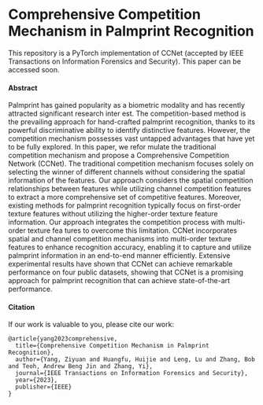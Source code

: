 # Comprehensive Competition Mechanism in Palmprint Recognition
This repository is a PyTorch implementation of CCNet (accepted by IEEE Transactions on Information Forensics and Security). This paper can be accessed soon.

#### Abstract
Palmprint has gained popularity as a biometric modality and has recently attracted significant research inter est. The competition-based method is the prevailing approach for hand-crafted palmprint recognition, thanks to its powerful discriminative ability to identify distinctive features. However, the competition mechanism possesses vast untapped advantages that have yet to be fully explored. In this paper, we refor mulate the traditional competition mechanism and propose a Comprehensive Competition Network (CCNet). The traditional competition mechanism focuses solely on selecting the winner of different channels without considering the spatial information of the features. Our approach considers the spatial competition relationships between features while utilizing channel competition features to extract a more comprehensive set of competitive features. Moreover, existing methods for palmprint recognition typically focus on first-order texture features without utilizing the higher-order texture feature information. Our approach integrates the competition process with multi-order texture fea tures to overcome this limitation. CCNet incorporates spatial and channel competition mechanisms into multi-order texture features to enhance recognition accuracy, enabling it to capture and utilize palmprint information in an end-to-end manner efficiently. Extensive experimental results have shown that CCNet can achieve remarkable performance on four public datasets, showing that CCNet is a promising approach for palmprint recognition that can achieve state-of-the-art performance.

#### Citation
If our work is valuable to you, please cite our work:
```
@article{yang2023comprehensive,
  title={Comprehensive Competition Mechanism in Palmprint Recognition},
  author={Yang, Ziyuan and Huangfu, Huijie and Leng, Lu and Zhang, Bob and Teoh, Andrew Beng Jin and Zhang, Yi},
  journal={IEEE Transactions on Information Forensics and Security},
  year={2023},
  publisher={IEEE}
}
```
